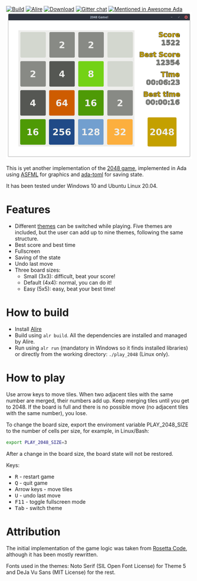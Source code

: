 [![Build](https://github.com/mgrojo/play_2048/actions/workflows/main.yml/badge.svg)](https://github.com/mgrojo/play_2048/actions/workflows/main.yml)
[![Alire](https://img.shields.io/endpoint?url=https://alire.ada.dev/badges/play_2048.json)](https://alire.ada.dev/crates/play_2048.html)
[![Download][download-img]][download]
[![Gitter chat](https://badges.gitter.im/gitterHQ/gitter.png)](https://gitter.im/ada-lang/Lobby)
[![Mentioned in Awesome Ada](https://awesome.re/mentioned-badge.svg)](https://github.com/ohenley/awesome-ada)
![Screenshot of Play 2048!](/images/screenshot_linux_4x4.png)


This is yet another implementation of the [2048
game](https://github.com/gabrielecirulli/2048), implemented in Ada
using [ASFML](https://mgrojo.github.io/ASFML/) for graphics and
[ada-toml](https://github.com/pmderodat/ada-toml) for saving state.

It has been tested under Windows 10 and Ubuntu Linux 20.04.

# Features

- Different [themes](/themes/) can be switched while playing. Five themes are
included, but the user can add up to nine themes, following the same
structure.
- Best score and best time
- Fullscreen
- Saving of the state
- Undo last move
- Three board sizes:
  - Small (3x3): difficult, beat your score!
  - Default (4x4): normal, you can do it!
  - Easy (5x5): easy, beat your best time!

# How to build

- Install [Alire](https://alire.ada.dev/)
- Build using `alr build`. All the dependencies are installed and managed by Alire.
- Run using `alr run` (mandatory in Windows so it finds installed libraries) or
  directly from the working directory: `./play_2048` (Linux only).

# How to play

Use arrow keys to move tiles. When two adjacent tiles with the same number are merged, their numbers
add up. Keep merging tiles until you get to 2048. If the board is full and there is no possible move
(no adjacent tiles with the same number), you lose.

To change the board size, export the enviroment variable
PLAY_2048_SIZE to the number of cells per size, for example, in
Linux/Bash:

```bash
export PLAY_2048_SIZE=3
```
After a change in the board size, the board state will not be restored.

Keys:
- <kbd>R</kbd> - restart game
- <kbd>Q</kbd> - quit game
- Arrow keys - move tiles
- <kbd>U</kbd> - undo last move
- <kbd>F11</kbd> - toggle fullscreen mode
- <kbd>Tab</kbd> - switch theme

# Attribution

The initial implementation of the game logic was taken from [Rosetta
Code](https://rosettacode.org/wiki/2048), although it has been mostly
rewritten.

Fonts used in the themes: Noto Serif (SIL Open Font License) for Theme
5 and DeJa Vu Sans (MIT License) for the rest.


  [download-img]: https://img.shields.io/github/downloads/mgrojo/play_2048/total.svg
  [download]: https://github.com/mgrojo/play_2048/releases

